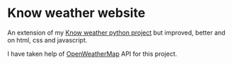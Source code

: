 
# Know weather website 

An extension of my [Know weather python project](https://github.com/peacekeeper09/know_weather) but improved, better and on html, css and javascript.


I have taken help of [OpenWeatherMap](https://openweathermap.org/api) API for this project.


